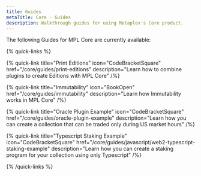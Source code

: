 ```yaml
---
title: Guides
metaTitle: Core - Guides
description: Walkthrough guides for using Metaplex's Core product.
---
```


The following Guides for MPL Core are currently available:

{% quick-links %}

{% quick-link title="Print Editions" icon="CodeBracketSquare" href="/core/guides/print-editions" description="Learn how to combine plugins to create Editions with MPL Core" /%}

{% quick-link title="Immutability" icon="BookOpen" href="/core/guides/immutability" description="Learn how Immutability works in MPL Core" /%}

{% quick-link title="Oracle Plugin Example" icon="CodeBracketSquare" href="/core/guides/oracle-plugin-example" description="Learn how you can create a collection that can be traded only during US market hours" /%}

{% quick-link title="Typescript Staking Example" icon="CodeBracketSquare" href="/core/guides/javascript/web2-typescript-staking-example" description="Learn how you can create a staking program for your collection using only Typescript" /%}

{% /quick-links %}